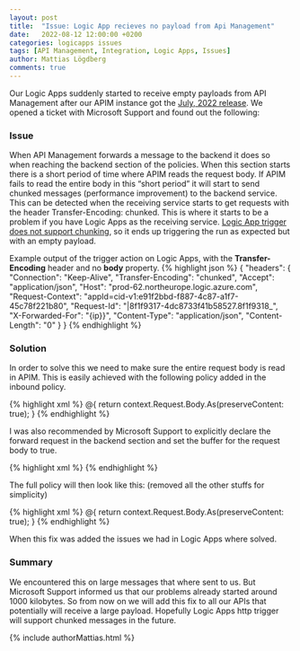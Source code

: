 ```yaml
---
layout: post
title:  "Issue: Logic App recieves no payload from Api Management"
date:   2022-08-12 12:00:00 +0200
categories: logicapps issues
tags: [API Management, Integration, Logic Apps, Issues]
author: Mattias Lögdberg
comments: true
---
```


Our Logic Apps suddenly started to receive empty payloads from API Management after our APIM instance got the [July, 2022 release](https://github.com/Azure/API-Management/releases/tag/release-service-2022-07). We opened a ticket with Microsoft Support and found out the following:

### Issue
When API Management forwards a message to the backend it does so when reaching the backend section of the policies. When this section starts there is a short period of time where APIM reads the request body. If APIM fails to read the entire body in this “short period” it will start to send chunked messages (performance improvement) to the backend service. This can be detected when the receiving service starts to get requests with the header Transfer-Encoding: chunked. This is where it starts to be a problem if you have Logic Apps as the receiving service. [Logic App trigger does not support chunking](https://docs.microsoft.com/en-us/azure/logic-apps/logic-apps-handle-large-messages), so it ends up triggering the run as expected but with an empty payload.

Example output of the trigger action on Logic Apps, with the **Transfer-Encoding** header and no **body** property.
{% highlight json %}
{
    "headers": {
        "Connection": "Keep-Alive",
        "Transfer-Encoding": "chunked",
        "Accept": "application/json",
        "Host": "prod-62.northeurope.logic.azure.com",
        "Request-Context": "appId=cid-v1:e91f2bbd-f887-4c87-a1f7-45c78f221b80",
        "Request-Id": "|8f1f9317-4dc8733f41b58527.8f1f9318_",
        "X-Forwarded-For": "{ip}}",
        "Content-Type": "application/json",
        "Content-Length": "0"
    }
}
{% endhighlight %}


### Solution
In order to solve this we need to make sure the entire request body is read in APIM. This is easily achieved with the following policy added in the inbound policy.

{% highlight xml %}
<set-body template="none">@{
return context.Request.Body.As<string>(preserveContent: true);
}</set-body>
{% endhighlight %}

I was also recommended by Microsoft Support to explicitly declare the forward request in the backend section and set the buffer for the request body to true.

{% highlight xml %}
<forward-request timeout="300" buffer-request-body="true" />
{% endhighlight %}

The full policy will then look like this: (removed all the other stuffs for simplicity)

{% highlight xml %}
<policies>
    <inbound>
        <base />
        <!-- other polices here-->
        <set-body template="none">@{
        return context.Request.Body.As<string>(preserveContent: true);
        }</set-body>
        <!-- other polices here-->
    </inbound>
    <backend>
        <forward-request timeout="300" buffer-request-body="true" />
    </backend>
    <outbound>
        <base />
        <!-- other polices here-->
    </outbound>
    <on-error>
        <base />
        <!-- other polices here-->
    </on-error>
</policies>
{% endhighlight %}

When this fix was added the issues we had in Logic Apps where solved.

### Summary
We encountered this on large messages that where sent to us. But Microsoft Support informed us that our problems already started around 1000 kilobytes. So from now on we will add this fix to all our APIs that potentially will receive a large payload. Hopefully Logic Apps http trigger will support chunked messages in the future.


{% include authorMattias.html %}